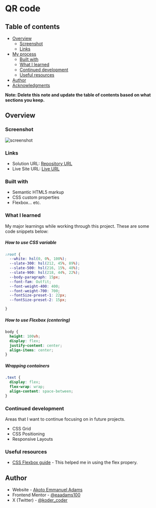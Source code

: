 # QR code

## Table of contents

- [Overview](#overview)
  - [Screenshot](#screenshot)
  - [Links](#links)
- [My process](#my-process)
  - [Built with](#built-with)
  - [What I learned](#what-i-learned)
  - [Continued development](#continued-development)
  - [Useful resources](#useful-resources)
- [Author](#author)
- [Acknowledgments](#acknowledgments)

**Note: Delete this note and update the table of contents based on what sections you keep.**

## Overview

### Screenshot

![screenshot](/QR-code/readme%20files/Screenshot%202024-10-25%20at%2000-05-22%20Scan%20QR%20code.png)

### Links

- Solution URL: [Repository URL](https://github.com/eaadams100/QR-code)
- Live Site URL: [Live URL](https://eaadams100.github.io/QR-code/)

### Built with

- Semantic HTML5 markup
- CSS custom properties
- Flexbox...   etc.

### What I learned

My major learnings while working through this project.
These are some code snippets below:

##### How to use CSS variable

```css
:root {
  --white: hsl(0, 0%, 100%);
  --slate-300: hsl(212, 45%, 89%);
  --slate-500: hsl(216, 15%, 48%);
  --slate-900: hsl(218, 44%, 22%);
  --body-paragraph: 15px;
  --font-fam: Outfit;
  --font-weight-400: 400;
  --font-weight-700: 700;
  --fontSize-preset-1: 22px;
  --fontSize-preset-2: 15px;

}
```

##### How to use Flexbox (centering)
```css
body {
  height: 100vh;
  display: flex;
  justify-content: center;
  align-items: center;
}
```

##### Wrapping containers
```css
.text {
  display: flex;
  flex-wrap: wrap;
  align-content: space-between;
}
```

### Continued development

Areas that I want to continue focusing on in future projects.
- CSS Grid
- CSS Positioning
- Responsive Layouts

### Useful resources

- [CSS Flexbox guide](https://css-tricks.com/snippets/css/a-guide-to-flexbox/) - This helped me in using the flex propery.


## Author

- Website - [Akoto Emmanuel Adams](https://github.com/eaadams100)
- Frontend Mentor - [@eaadams100](https://www.frontendmentor.io/profile/eaadams100)
- X (Twitter) - [@koder_coder](https://x.com/koder_coder)